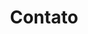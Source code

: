 ---
title: "Contato"
description: "Quer entrar em contato com a gente? Mande uma mensagem!"
images: []
draft: true
menu: main
weight: 2
---